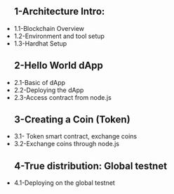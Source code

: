  <ul>
	<h2>1-Architecture Intro:</h2>
	<li>1.1-Blockchain Overview</li>
	<li>1.2-Environment and tool setup</li>
	<li>1.3-Hardhat Setup</li>
</ul>
<ul>
   <h2>2-Hello World dApp</h2>
	<li>2.1-Basic of dApp</li>
	<li>2.2-Deploying the dApp</li>
	<li>2.3-Access contract from node.js</li>
</ul>

<ul>
    <h2>3-Creating a Coin (Token)</h2>
    <li>3.1- Token smart contract, exchange coins </li>
    <li>3.2-Exchange coins through node.js</li></ul>
    
<ul><h2>4-True distribution: Global testnet</h2>
    <li>4.1-Deploying on the global testnet </li></ul>
